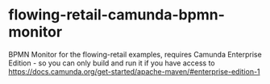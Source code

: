 # flowing-retail-camunda-bpmn-monitor
BPMN Monitor for the flowing-retail examples, requires Camunda Enterprise Edition - so you can only build and run it if you have access to https://docs.camunda.org/get-started/apache-maven/#enterprise-edition-1
